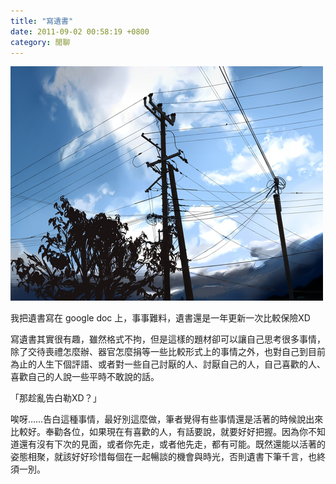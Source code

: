```yaml
---
title: "寫遺書"
date: 2011-09-02 00:58:19 +0800
category: 閒聊
---
```


![](/images/slum-area/9_196433091_m.jpg)
<p>我把遺書寫在 google doc 上，事事難料，遺書還是一年更新一次比較保險XD</p><p>寫遺書其實很有趣，雖然格式不拘，但是這樣的題材卻可以讓自己思考很多事情，除了交待喪禮怎麼辦、器官怎麼捐等一些比較形式上的事情之外，也對自己到目前為止的人生下個評語、或者對一些自己討厭的人、討厭自己的人，自己喜歡的人、喜歡自己的人說一些平時不敢說的話。</p><p>「那趁亂告白勒XD？」</p><p>唉呀&hellip;&hellip;告白這種事情，最好別這麼做，筆者覺得有些事情還是活著的時候說出來比較好。奉勸各位，如果現在有喜歡的人，有話要說，就要好好把握。因為你不知道還有沒有下次的見面，或者你先走，或者他先走，都有可能。既然還能以活著的姿態相聚，就該好好珍惜每個在一起暢談的機會與時光，否則遺書下筆千言，也終須一別。</p>

